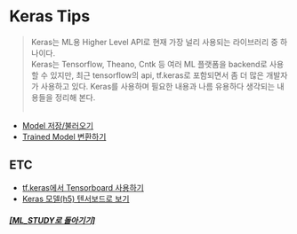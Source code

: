 # Keras Tips

> Keras는 ML용 Higher Level API로 현재 가장 널리 사용되는 라이브러리 중 하나이다. <br>
> Keras는 Tensorflow, Theano, Cntk 등 여러 ML 플랫폼을 backend로 사용할 수 있지만,
> 최근 tensorflow의 api, tf.keras로 포함되면서 좀 더 많은 개발자가 사용하고 있다.
> Keras를 사용하며 필요한 내용과 나름 유용하다 생각되는 내용들을 정리해 본다. <br><br>

- [Model 저장/불러오기](https://github.com/elemag1414/ML_STUDY/blob/master/Keras/Model_Save_Load.md)
- [Trained Model 변환하기](https://github.com/elemag1414/ML_STUDY/blob/master/Tensorflow/Model_Conversion.md)

## ETC

- [tf.keras에서 Tensorboard 사용하기](keras_tensorboard.md)
- [Keras 모델(h5) 텐서보드로 보기](keras_graph_tensorboard.md)

##### [[ML_STUDY로 돌아기기]](https://github.com/elemag1414/ML_STUDY)
